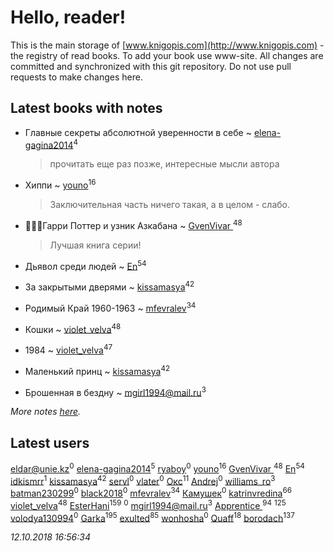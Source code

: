 # Hello, reader!
This is the main storage of [www.knigopis.com](http://www.knigopis.com) - the registry of read books.
To add your book use www-site. All changes are committed and synchronized with this git repository.
Do not use pull requests to make changes here.


## Latest books with notes
* Главные секреты абсолютной уверенности в себе ~ [elena-gagina2014](users/208/208969292-yandex)<sup>4</sup>
    > прочитать еще раз позже, интересные мысли автора

* Хиппи ~ [youno](users/302/302928912-vkontakte)<sup>16</sup>
    > Заключительная часть ничего такая, а в целом - слабо.

* 🧙🏻‍♂️Гарри Поттер и узник Азкабана ~ [GvenVivar ](users/158/158266434925901-facebook)<sup>48</sup>
    > Лучшая книга серии!

* Дьявол среди людей ~ [En](users/333/333646551-vkontakte)<sup>54</sup>

* За закрытыми дверями ~ [kissamasya](users/684/68439978-vkontakte)<sup>42</sup>

* Родимый Край 1960-1963 ~ [mfevralev](users/140/140966150-vkontakte)<sup>34</sup>

* Кошки ~ [violet_velva](users/116/116961712580551399099-google)<sup>48</sup>

* 1984 ~ [violet_velva](users/116/116961712580551399099-google)<sup>47</sup>

* Маленький принц ~ [kissamasya](users/684/68439978-vkontakte)<sup>42</sup>

* Брошенная в бездну ~ [mgirl1994@mail.ru](users/156/15641244064688722584-mailru)<sup>3</sup>


_More notes [here](latest_books_with_notes.md)._


## Latest users
[eldar@unie.kz](users/113/1130000026816813-yandex)<sup>0</sup> 
[elena-gagina2014](users/208/208969292-yandex)<sup>5</sup> 
[ryaboy](users/221/2211667252441320-facebook)<sup>0</sup> 
[youno](users/302/302928912-vkontakte)<sup>16</sup> 
[GvenVivar ](users/158/158266434925901-facebook)<sup>48</sup> 
[En](users/333/333646551-vkontakte)<sup>54</sup> 
[idkismrr](users/138/138871653-vkontakte)<sup>1</sup> 
[kissamasya](users/684/68439978-vkontakte)<sup>42</sup> 
[servl](users/169/169209490-vkontakte)<sup>0</sup> 
[vlater](users/323/3237887-vkontakte)<sup>0</sup> 
[Окс](users/102/102536471289425216982-google)<sup>11</sup> 
[Andrej](users/652/65291742-vkontakte)<sup>0</sup> 
[williams_ro](users/304/304635299-vkontakte)<sup>3</sup> 
[batman230299](users/144/144443310-vkontakte)<sup>0</sup> 
[black2018](users/248/24828980-yandex)<sup>0</sup> 
[mfevralev](users/140/140966150-vkontakte)<sup>34</sup> 
[Камушек](users/109/109779224099137306597-google)<sup>0</sup> 
[katrinvredina](users/233/2336755-vkontakte)<sup>66</sup> 
[violet_velva](users/116/116961712580551399099-google)<sup>48</sup> 
[EsterHani](users/305/30558181-vkontakte)<sup>159</sup> 
[](users/106/106794273725577737811-googleplus)<sup>0</sup> 
[mgirl1994@mail.ru](users/156/15641244064688722584-mailru)<sup>3</sup> 
[Apprentice ](users/528/52821952-vkontakte)<sup>94</sup> 
[](users/115/115826717712507836033-google)<sup>125</sup> 
[volodya130994](users/392/39260715-vkontakte)<sup>0</sup> 
[Garka](users/115/115753719718250012620-google)<sup>195</sup> 
[exulted](users/100/100599204551896265722-google)<sup>85</sup> 
[wonhosha](users/623/62393441-vkontakte)<sup>0</sup> 
[Quaff](users/122/12267158-vkontakte)<sup>18</sup> 
[borodach](users/157/15706320-vkontakte)<sup>137</sup> 


_12.10.2018 16:56:34_
